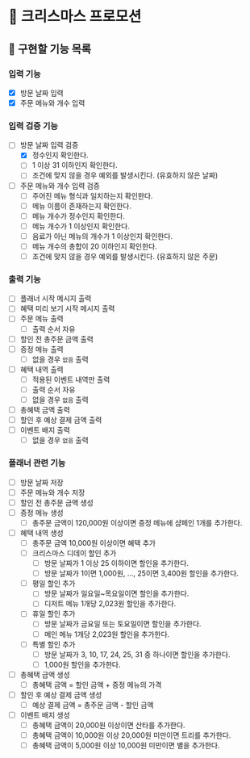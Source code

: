 # 🎄 크리스마스 프로모션

## 🎯 구현할 기능 목록

### 입력 기능

- [x] 방문 날짜 입력
- [x] 주문 메뉴와 개수 입력

### 입력 검증 기능

- [ ] 방문 날짜 입력 검증
  - [x] 정수인지 확인한다.
  - [ ] 1 이상 31 이하인지 확인한다.
  - [ ] 조건에 맞지 않을 경우 예외를 발생시킨다. (유효하지 않은 날짜)
- [ ] 주문 메뉴와 개수 입력 검증
  - [ ] 주어진 메뉴 형식과 일치하는지 확인한다.
  - [ ] 메뉴 이름이 존재하는지 확인한다.
  - [ ] 메뉴 개수가 정수인지 확인한다.
  - [ ] 메뉴 개수가 1 이상인지 확인한다.
  - [ ] 음료가 아닌 메뉴의 개수가 1 이상인지 확인한다.
  - [ ] 메뉴 개수의 총합이 20 이하인지 확인한다.
  - [ ] 조건에 맞지 않을 경우 예외를 발생시킨다. (유효하지 않은 주문)

### 출력 기능

- [ ] 플래너 시작 메시지 출력
- [ ] 혜택 미리 보기 시작 메시지 출력
- [ ] 주문 메뉴 출력
  - [ ] 출력 순서 자유
- [ ] 할인 전 총주문 금액 출력
- [ ] 증정 메뉴 출력
  - [ ] 없을 경우 `없음` 출력
- [ ] 혜택 내역 출력
  - [ ] 적용된 이벤트 내역만 출력
  - [ ] 출력 순서 자유
  - [ ] 없을 경우 `없음` 출력
- [ ] 총혜택 금액 출력
- [ ] 할인 후 예상 결제 금액 출력
- [ ] 이벤트 배지 출력
  - [ ] 없을 경우 `없음` 출력

### 플래너 관련 기능

- [ ] 방문 날짜 저장
- [ ] 주문 메뉴와 개수 저장
- [ ] 할인 전 총주문 금액 생성
- [ ] 증정 메뉴 생성
  - [ ] 총주문 금액이 120,000원 이상이면 증정 메뉴에 샴페인 1개를 추가한다.
- [ ] 혜택 내역 생성
  - [ ] 총주문 금액 10,000원 이상이면 혜택 추가
  - [ ] 크리스마스 디데이 할인 추가
    - [ ] 방문 날짜가 1 이상 25 이하이면 할인을 추가한다.
    - [ ] 방문 날짜가 1이면 1,000원, ..., 25이면 3,400원 할인을 추가한다.
  - [ ] 평일 할인 추가
    - [ ] 방문 날짜가 일요일~목요일이면 할인을 추가한다.
    - [ ] 디저트 메뉴 1개당 2,023원 할인을 추가한다.
  - [ ] 휴일 할인 추가
    - [ ] 방문 날짜가 금요일 또는 토요일이면 할인을 추가한다.
    - [ ] 메인 메뉴 1개당 2,023원 할인을 추가한다.
  - [ ] 특별 할인 추가
    - [ ] 방문 날짜가 3, 10, 17, 24, 25, 31 중 하나이면 할인을 추가한다.
    - [ ] 1,000원 할인을 추가한다.
- [ ] 총혜택 금액 생성
  - [ ] 총혜택 금액 = 할인 금액 + 증정 메뉴의 가격
- [ ] 할인 후 예상 결제 금액 생성
  - [ ] 예상 결제 금액 = 총주문 금액 - 할인 금액
- [ ] 이벤트 배지 생성
  - [ ] 총혜택 금액이 20,000원 이상이면 산타를 추가한다.
  - [ ] 총혜택 금액이 10,000원 이상 20,000원 미만이면 트리를 추가한다.
  - [ ] 총혜택 금액이 5,000원 이상 10,000원 미만이면 별을 추가한다.
